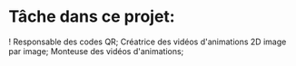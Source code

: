 # Tâche dans ce projet: #

! Responsable des codes QR;
Créatrice des vidéos d'animations 2D image par image;
Monteuse des vidéos d'animations;
